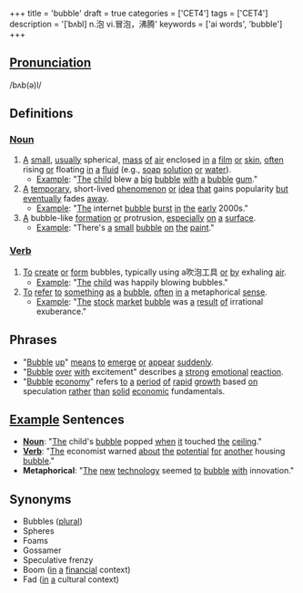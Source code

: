 +++
title = 'bubble'
draft = true
categories = ['CET4']
tags = ['CET4']
description = '[ˈbʌbl] n.泡 vi.冒泡，沸腾'
keywords = ['ai words', 'bubble']
+++

## [Pronunciation](/en/post/pronunciation/)
/bʌb(ə)l/

## Definitions
### [Noun](/en/post/noun/)
1. [A](/en/post/a/) [small](/en/post/small/), [usually](/en/post/usually/) spherical, [mass](/en/post/mass/) [of](/en/post/of/) [air](/en/post/air/) enclosed [in](/en/post/in/) [a](/en/post/a/) [film](/en/post/film/) [or](/en/post/or/) [skin](/en/post/skin/), [often](/en/post/often/) rising [or](/en/post/or/) floating [in](/en/post/in/) [a](/en/post/a/) [fluid](/en/post/fluid/) (e.g., [soap](/en/post/soap/) [solution](/en/post/solution/) [or](/en/post/or/) [water](/en/post/water/)).
   - [Example](/en/post/example/): "[The](/en/post/the/) [child](/en/post/child/) blew [a](/en/post/a/) [big](/en/post/big/) [bubble](/en/post/bubble/) [with](/en/post/with/) [a](/en/post/a/) [bubble](/en/post/bubble/) [gum](/en/post/gum/)."
2. [A](/en/post/a/) [temporary](/en/post/temporary/), short-lived [phenomenon](/en/post/phenomenon/) [or](/en/post/or/) [idea](/en/post/idea/) [that](/en/post/that/) gains popularity [but](/en/post/but/) [eventually](/en/post/eventually/) fades [away](/en/post/away/).
   - [Example](/en/post/example/): "[The](/en/post/the/) internet [bubble](/en/post/bubble/) [burst](/en/post/burst/) [in](/en/post/in/) [the](/en/post/the/) [early](/en/post/early/) 2000s."
3. [A](/en/post/a/) bubble-like [formation](/en/post/formation/) [or](/en/post/or/) protrusion, [especially](/en/post/especially/) [on](/en/post/on/) [a](/en/post/a/) [surface](/en/post/surface/).
   - [Example](/en/post/example/): "There's [a](/en/post/a/) [small](/en/post/small/) [bubble](/en/post/bubble/) [on](/en/post/on/) [the](/en/post/the/) [paint](/en/post/paint/)."

### [Verb](/en/post/verb/)
1. [To](/en/post/to/) [create](/en/post/create/) [or](/en/post/or/) [form](/en/post/form/) bubbles, typically using a吹泡工具 [or](/en/post/or/) [by](/en/post/by/) exhaling [air](/en/post/air/).
   - [Example](/en/post/example/): "[The](/en/post/the/) [child](/en/post/child/) was happily blowing bubbles."
2. [To](/en/post/to/) [refer](/en/post/refer/) [to](/en/post/to/) [something](/en/post/something/) [as](/en/post/as/) [a](/en/post/a/) [bubble](/en/post/bubble/), [often](/en/post/often/) [in](/en/post/in/) [a](/en/post/a/) metaphorical [sense](/en/post/sense/).
   - [Example](/en/post/example/): "[The](/en/post/the/) [stock](/en/post/stock/) [market](/en/post/market/) [bubble](/en/post/bubble/) was [a](/en/post/a/) [result](/en/post/result/) [of](/en/post/of/) irrational exuberance."

## Phrases
- "[Bubble](/en/post/bubble/) [up](/en/post/up/)" [means](/en/post/means/) [to](/en/post/to/) [emerge](/en/post/emerge/) [or](/en/post/or/) [appear](/en/post/appear/) [suddenly](/en/post/suddenly/).
- "[Bubble](/en/post/bubble/) [over](/en/post/over/) [with](/en/post/with/) excitement" describes [a](/en/post/a/) [strong](/en/post/strong/) [emotional](/en/post/emotional/) [reaction](/en/post/reaction/).
- "[Bubble](/en/post/bubble/) [economy](/en/post/economy/)" refers [to](/en/post/to/) [a](/en/post/a/) [period](/en/post/period/) [of](/en/post/of/) [rapid](/en/post/rapid/) [growth](/en/post/growth/) based [on](/en/post/on/) speculation [rather](/en/post/rather/) [than](/en/post/than/) [solid](/en/post/solid/) [economic](/en/post/economic/) fundamentals.

## [Example](/en/post/example/) Sentences
- **[Noun](/en/post/noun/)**: "[The](/en/post/the/) child's [bubble](/en/post/bubble/) popped [when](/en/post/when/) [it](/en/post/it/) touched [the](/en/post/the/) [ceiling](/en/post/ceiling/)."
- **[Verb](/en/post/verb/)**: "[The](/en/post/the/) economist warned [about](/en/post/about/) [the](/en/post/the/) [potential](/en/post/potential/) [for](/en/post/for/) [another](/en/post/another/) housing [bubble](/en/post/bubble/)."
- **Metaphorical**: "[The](/en/post/the/) [new](/en/post/new/) [technology](/en/post/technology/) seemed [to](/en/post/to/) [bubble](/en/post/bubble/) [with](/en/post/with/) innovation."

## Synonyms
- Bubbles ([plural](/en/post/plural/))
- Spheres
- Foams
- Gossamer
- Speculative frenzy
- Boom ([in](/en/post/in/) [a](/en/post/a/) [financial](/en/post/financial/) context)
- Fad ([in](/en/post/in/) [a](/en/post/a/) cultural context)
